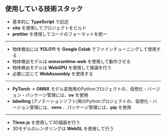 ## 使用している技術スタック
* 基本的に **TypeScript** で記述
* **vite** を使用してプロジェクトをビルド
* **prettier** を使用してコードのフォーマットを統一
---
* 物体検出には **YOLO11** を **Google Colab** でファインチューニングして使用する
* 物体検出モデルは **onnxruntime-web** を使用して動作させる
* 物体検出モデルは **WebGPU** を使用して推論を行う
* 必要に応じて **WebAssembly** を使用する
---
* **PyTorch** -> **ONNX** モデル変換用のPythonプロジェクトの、仮想化・バージョン・パッケージ管理には、**uv** を使用
* **labelImg** (アノテーションソフト)用のPythonプロジェクトの、仮想化・バージョン管理には、**venv** 、パッケージ管理には、**pip** を使用
---
* **Three.js** を使用して3D描画を行う
* 3Dモデルのレンダリングは **WebGL** を使用して行う